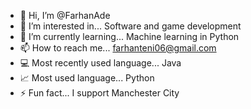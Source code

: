 - 👋 Hi, I’m @FarhanAde
- 👀 I’m interested in... Software and game development
- 🌱 I’m currently learning... Machine learning in Python
- 📫 How to reach me... farhanteni06@gmail.com
- 💻 Most recently used language... Java
- 📈 Most used language... Python
- ⚡ Fun fact... I support Manchester City

<!---
teni06/teni06 is a ✨ special ✨ repository because its `README.md` (this file) appears on your GitHub profile.
You can click the Preview link to take a look at your changes.
--->
